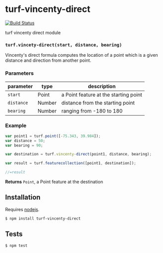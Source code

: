 # turf-vincenty-direct

[![Build Status](https://travis-ci.org/turfjs/turf-vincenty-direct.svg?branch=master)](https://travis-ci.org/turfjs/turf-vincenty-direct)

turf vincenty direct module


### `turf.vincety-direct(start, distance, bearing)`
Vincenty's direct formula computes the location of a point which is a given distance and direction from another point.

### Parameters

| parameter  | type   | description                            |
| ---------- | ------ | -------------------------------------- |
| `start`    | Point  | a Point feature at the starting point  |
| `distance` | Number | distance from the starting point       |
| `bearing`  | Number | ranging from -180 to 180               |


### Example

```js
var point1 = turf.point([-75.343, 39.984]);
var distance = 50;
var bearing = 90;

var destination = turf.vincenty-direct(point1, distance, bearing);

var result = turf.featurecollection([point1, destination]);

//=result
```


**Returns** `Point`, a Point feature at the destination

## Installation

Requires [nodejs](http://nodejs.org/).

```sh
$ npm install turf-vincenty-direct
```

## Tests

```sh
$ npm test
```
